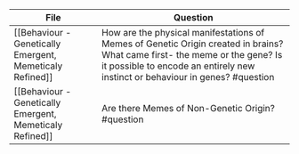 <!-- QueryToSerialize: TABLE L.text as "Question" FROM "source/content" FLATTEN file.lists as L WHERE contains(L.tags, "#question") -->
<!-- SerializedQuery: TABLE L.text as "Question" FROM "source/content" FLATTEN file.lists as L WHERE contains(L.tags, "#question") -->

| File                                                                                                                             | Question                                                                                                                                                                                                    |
| -------------------------------------------------------------------------------------------------------------------------------- | ----------------------------------------------------------------------------------------------------------------------------------------------------------------------------------------------------------- |
| [[Behaviour - Genetically Emergent, Memeticaly Refined]] | How are the physical manifestations of Memes of Genetic Origin created in brains? What came first- the meme or the gene? Is it possible to encode an entirely new instinct or behaviour in genes? #question |
| [[Behaviour - Genetically Emergent, Memeticaly Refined]] | Are there Memes of Non-Genetic Origin? #question                                                                                                                                                            |
<!-- SerializedQuery END -->
